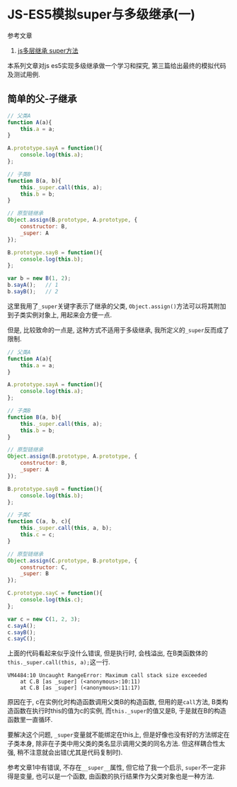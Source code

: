 # JS-ES5模拟super与多级继承(一)

参考文章

1. [js多层继承 super方法](http://blog.csdn.net/xiaotuwy/article/details/76152742)

本系列文章对js es5实现多级继承做一个学习和探究, 第三篇给出最终的模拟代码及测试用例.

## 简单的父-子继承

```js
// 父类A
function A(a){
    this.a = a;
}

A.prototype.sayA = function(){
    console.log(this.a);
};

// 子类B
function B(a, b){
    this._super.call(this, a);
    this.b = b;
}

// 原型链继承
Object.assign(B.prototype, A.prototype, {
    constructor: B, 
    _super: A
});

B.prototype.sayB = function(){
    console.log(this.b);
};

var b = new B(1, 2);
b.sayA();   // 1
b.sayB();   // 2
```

这里我用了`_super`关键字表示了继承的父类, `Object.assign()`方法可以将其附加到子类实例对象上, 用起来会方便一点.

但是, 比较致命的一点是, 这种方式不适用于多级继承, 我所定义的`_super`反而成了限制.

```js
// 父类A
function A(a){
    this.a = a;
}

A.prototype.sayA = function(){
    console.log(this.a);
};

// 子类B
function B(a, b){
    this._super.call(this, a);
    this.b = b;
}

// 原型链继承
Object.assign(B.prototype, A.prototype, {
    constructor: B, 
    _super: A
});

B.prototype.sayB = function(){
    console.log(this.b);
};

// 子类C
function C(a, b, c){
    this._super.call(this, a, b);
    this.c = c;
}

// 原型链继承
Object.assign(C.prototype, B.prototype, {
    constructor: C, 
    _super: B
});

C.prototype.sayC = function(){
    console.log(this.c);
};

var c = new C(1, 2, 3);
c.sayA();
c.sayB();
c.sayC();
```

上面的代码看起来似乎没什么错误, 但是执行时, 会栈溢出, 在B类函数体的`this._super.call(this, a);`这一行.

```
VM4484:10 Uncaught RangeError: Maximum call stack size exceeded
    at C.B [as _super] (<anonymous>:10:11)
    at C.B [as _super] (<anonymous>:11:17)
```

原因在于, c在实例化时构造函数调用父类B的构造函数, 但用的是`call`方法, B类构造函数在执行时this的值为c的实例, 而`this._super`的值又是B, 于是就在B的构造函数里一直循环.

要解决这个问题, `_super`变量就不能绑定在this上, 但是好像也没有好的方法绑定在子类本身, 除非在子类中用父类的类名显示调用父类的同名方法. 但这样耦合性太强, 稍不注意就会出错(尤其是代码复制时).

参考文章1中有错误, 不存在`__super__`属性, 但它给了我一个启示, `super`不一定非得是变量, 也可以是一个函数, 由函数的执行结果作为父类对象也是一种方法.